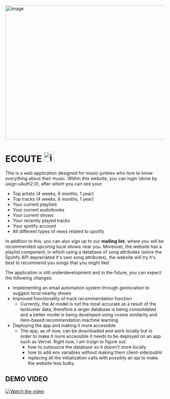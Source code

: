 <img width="937" align="center" height="424" alt="image" src="https://github.com/user-attachments/assets/4c374bbb-ac5f-454f-be35-4043f9782e97" />


# ECOUTE <img width="32" height="32" alt="image" src="https://github.com/user-attachments/assets/d46b7944-78df-48f6-ac18-e142d8e4ec75" />


This is a web application designed for music-junkies who love to know _everything_ about their music. Within this website, you can login (done by usign uAuth2.0), after which you can see your:

- Top artists (4 weeks, 6 months, 1 year)
- Top tracks (4 weeks, 6 months, 1 year)
- Your current playlists
- Your current audiobooks
- Your current shows
- Your recently played tracks
- Your spotify account
- All different types of news related to spotify

In addition to this, you can also sign up to our **mailing list**, where you will be recommended upcomig local shows near you. Morevoer, the website has a playlist component, in which using a database of song attributes (since the Spotify API depreciated it's own song attributes), the website will try it's best to recommend you songs that you might like! 

The application is still underdevelopment and in the future, you can expect the following changes:

- Implementing an email automation system through geolocation to suggest local nearby shows 
- Improved functionality of track recommendation function
  - Currently, the AI model is not the most accurate as a result of the lackluster data, therefore a larger database is being consolidated and a better model is being developed using cosine similarity and item-based recommendation machine learning.
- Deploying the app and making it more accessible
  - The app, as of now, can be downloaded and work locally but in order to make it more accessible it needs to be deployed on an app such as Vercel. Right now, I am tryign to figure out:
    - how to outsource the database so it doesn't store locally
    - how to add env variables without making them client-side/public
    - replacing all the initialization calls with possibly an api to make the website less bulky

## DEMO VIDEO
[![Watch the video](https://img.youtube.com/vi/rWWk0AjyVKE/0.jpg)](https://www.youtube.com/watch?v=rWWk0AjyVKE)
